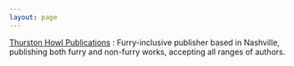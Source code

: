 ```yaml
---
layout: page
---
```


[Thurston Howl Publications](/publishers/thurston-howl-publications)
:   Furry-inclusive publisher based in Nashville, publishing both furry and non-furry works, accepting all ranges of authors.
